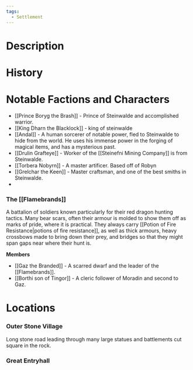 ```yaml
---
tags:
  - Settlement
---
```

# Description


# History

# Notable Factions and Characters
- [[Prince Boryg the Brash]] - Prince of Steinwalde and accomplished warrior.
- [[King Dharn the Blacklock]] - king of steinwalde
- [[Andal]] - A human sorcerer of notable power, fled to Steinwalde to hide from the world. He uses his immense power in the forging of magical items, and has a mysterious past.
- [[Drulin Grafteye]] - Worker of the [[Steinefni Mining Company]] is from Steinwalde.
- [[Torbera Nobyrn]] - A master artificer. Based off of Robyn
- [[Grelchar the Keen]] - Master craftsman, and one of the best smiths in Steinwalde.
- 
### The [[Flamebrands]]
A battalion of soldiers known particularly for their red dragon hunting tactics. Many bear scars, often their armour is molded to show them off as marks of pride, where it is practical. They always carry [[Potion of Fire Resistance|potions of fire resistance]], as well as thick armours, heavy crossbows made to bring down their prey, and bridges so that they might span gaps near where their hunt is.

**Members**
- [[Gaz the Branded]] - A scarred dwarf and the leader of the [[Flamebrands]].
- [[Borthi son of Tingor]] - A cleric follower of Moradin and second to Gaz.

# Locations
### Outer Stone Village
Long stone road leading through many large statues and battlements cut square in the rock.
### Great Entryhall
### 
